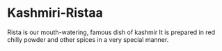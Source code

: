 # Kashmiri-Ristaa
Rista is  our  mouth-watering, famous dish of kashmir It is prepared in red chilly powder and other spices in a very special manner.  
